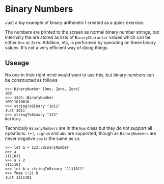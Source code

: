 # Binary Numbers
Just a toy example of binary arithmetic I created as a quick exercise.

The numbers are printed to the screen as normal binary number strings, but internally the are stored as lists of `BinaryCharacter` values which can be either `One` or `Zero`. Addition, etc, is performed by operating on these binary values. It's not a very efficient way of doing things.

## Useage

No one in their right mind would want to use this, but binary numbers can be constructed as follows

```
>>> BinaryNumber [One, Zero, Zero]
100
>>> 1234::BinaryNumber
10011010010
>>> stringToBinary "1011"
Just 1011
>>> stringToBinary "123"
Nothing
```

Technically `BinaryNumbers` are in the `Num` class but they do not support all opeations. `(+)`, `signum` and `abs` are supported, though as `BinaryNumbers` are never negative `abs` is the same as `id`.

```
>>> let a = 123::BinaryNumber
>>> a
1111011
>>> a + 2
1111101
>>> let b = stringToBinary "1111011"
>>> fmap (+2) b
Just 1111101
```
